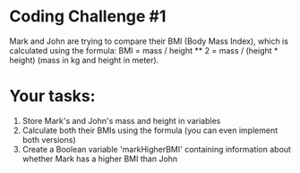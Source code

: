 # Coding Challenge #1
Mark and John are trying to compare their BMI (Body Mass Index), which is 
calculated using the formula:
BMI = mass / height ** 2 = mass / (height * height) (mass in kg 
and height in meter).

# Your tasks:
1. Store Mark's and John's mass and height in variables
2. Calculate both their BMIs using the formula (you can even implement both 
versions)
3. Create a Boolean variable 'markHigherBMI' containing information about 
whether Mark has a higher BMI than John